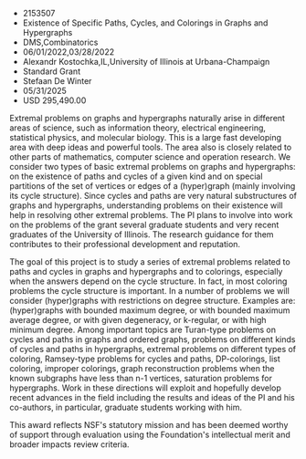 
* 2153507
* Existence of Specific Paths, Cycles, and Colorings in Graphs and Hypergraphs
* DMS,Combinatorics
* 06/01/2022,03/28/2022
* Alexandr Kostochka,IL,University of Illinois at Urbana-Champaign
* Standard Grant
* Stefaan De Winter
* 05/31/2025
* USD 295,490.00

Extremal problems on graphs and hypergraphs naturally arise in different areas
of science, such as information theory, electrical engineering, statistical
physics, and molecular biology. This is a large fast developing area with deep
ideas and powerful tools. The area also is closely related to other parts of
mathematics, computer science and operation research. We consider two types of
basic extremal problems on graphs and hypergraphs: on the existence of paths and
cycles of a given kind and on special partitions of the set of vertices or edges
of a (hyper)graph (mainly involving its cycle structure). Since cycles and paths
are very natural substructures of graphs and hypergraphs, understanding problems
on their existence will help in resolving other extremal problems. The PI plans
to involve into work on the problems of the grant several graduate students and
very recent graduates of the University of Illinois. The research guidance for
them contributes to their professional development and reputation.

The goal of this project is to study a series of extremal problems related to
paths and cycles in graphs and hypergraphs and to colorings, especially when the
answers depend on the cycle structure. In fact, in most coloring problems the
cycle structure is important. In a number of problems we will consider
(hyper)graphs with restrictions on degree structure. Examples are: (hyper)graphs
with bounded maximum degree, or with bounded maximum average degree, or with
given degeneracy, or k-regular, or with high minimum degree. Among important
topics are Turan-type problems on cycles and paths in graphs and ordered graphs,
problems on different kinds of cycles and paths in hypergraphs, extremal
problems on different types of coloring, Ramsey-type problems for cycles and
paths, DP-colorings, list coloring, improper colorings, graph reconstruction
problems when the known subgraphs have less than n-1 vertices, saturation
problems for hypergraphs. Work in these directions will exploit and hopefully
develop recent advances in the field including the results and ideas of the PI
and his co-authors, in particular, graduate students working with him.

This award reflects NSF's statutory mission and has been deemed worthy of
support through evaluation using the Foundation's intellectual merit and broader
impacts review criteria.
